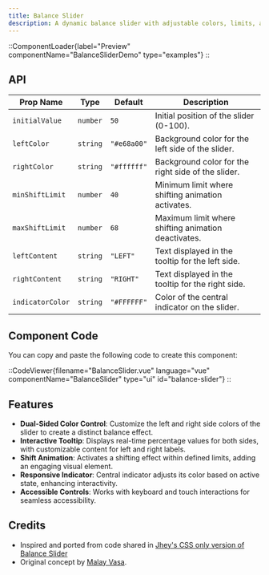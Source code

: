 ```yaml
---
title: Balance Slider
description: A dynamic balance slider with adjustable colors, limits, and interactive tooltip.
---
```


::ComponentLoader{label="Preview" componentName="BalanceSliderDemo" type="examples"}
::

## API

| Prop Name        | Type     | Default     | Description                                         |
| ---------------- | -------- | ----------- | --------------------------------------------------- |
| `initialValue`   | `number` | `50`        | Initial position of the slider (0-100).             |
| `leftColor`      | `string` | `"#e68a00"` | Background color for the left side of the slider.   |
| `rightColor`     | `string` | `"#ffffff"` | Background color for the right side of the slider.  |
| `minShiftLimit`  | `number` | `40`        | Minimum limit where shifting animation activates.   |
| `maxShiftLimit`  | `number` | `68`        | Maximum limit where shifting animation deactivates. |
| `leftContent`    | `string` | `"LEFT"`    | Text displayed in the tooltip for the left side.    |
| `rightContent`   | `string` | `"RIGHT"`   | Text displayed in the tooltip for the right side.   |
| `indicatorColor` | `string` | `"#FFFFFF"` | Color of the central indicator on the slider.       |

## Component Code

You can copy and paste the following code to create this component:

::CodeViewer{filename="BalanceSlider.vue" language="vue" componentName="BalanceSlider" type="ui" id="balance-slider"}
::

## Features

- **Dual-Sided Color Control**: Customize the left and right side colors of the slider to create a distinct balance effect.
- **Interactive Tooltip**: Displays real-time percentage values for both sides, with customizable content for left and right labels.
- **Shift Animation**: Activates a shifting effect within defined limits, adding an engaging visual element.
- **Responsive Indicator**: Central indicator adjusts its color based on active state, enhancing interactivity.
- **Accessible Controls**: Works with keyboard and touch interactions for seamless accessibility.

## Credits

- Inspired and ported from code shared in [Jhey's CSS only version of Balance Slider](https://x.com/jh3yy/status/1748809599598399792?s=46)
- Original concept by [Malay Vasa](https://x.com/MalayVasa/status/1748726374079381930).
